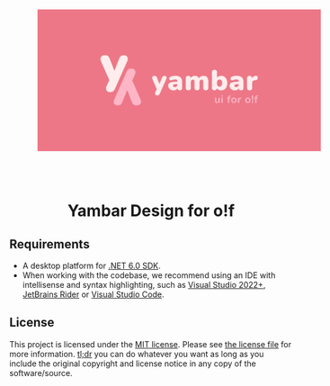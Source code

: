 <img src="../assets/logo.png" align="center" style="margin: 50px" />

<h1 align="center">
Yambar Design for o!f
</h1>

## Requirements

- A desktop platform for [.NET 6.0 SDK](https://dotnet.microsoft.com/download).
- When working with the codebase, we recommend using an IDE with intellisense and syntax highlighting, such as [Visual Studio 2022+](https://visualstudio.microsoft.com/vs/), [JetBrains Rider](https://jetbrains.com/rider) or [Visual Studio Code](https://code.visualstudio.com/).

## License

This project is licensed under the [MIT license](https://opensource.org/licenses/MIT). Please see [the license file](../LICENSE.md) for more information. [tl;dr](https://tldrlegal.com/license/mit-license) you can do whatever you want as long as you include the original copyright and license notice in any copy of the software/source.
